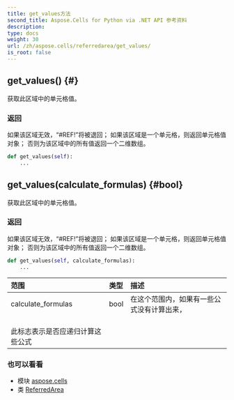 ```yaml
---
title: get_values方法
second_title: Aspose.Cells for Python via .NET API 参考资料
description:
type: docs
weight: 30
url: /zh/aspose.cells/referredarea/get_values/
is_root: false
---
```

##  get_values() {#}
获取此区域中的单元格值。


### 返回

如果该区域无效，“#REF!”将被退回；
如果该区域是一个单元格，则返回单元格值对象；
否则为该区域中的所有值返回一个二维数组。


```python
def get_values(self):
    ...
```




##  get_values(calculate_formulas) {#bool}
获取此区域中的单元格值。


### 返回

如果该区域无效，“#REF!”将被退回；
如果该区域是一个单元格，则返回单元格值对象；
否则为该区域中的所有值返回一个二维数组。


```python
def get_values(self, calculate_formulas):
    ...
```


|范围|类型|描述|
| :- | :- | :- |
| calculate_formulas | bool |在这个范围内，如果有一些公式没有计算出来，<br/>此标志表示是否应递归计算这些公式|



### 也可以看看
* 模块 [aspose.cells](../../)
* 类 [ReferredArea](/cells/python-net/zh/aspose.cells/referredarea)
